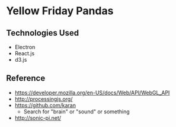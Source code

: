 # Yellow Friday Pandas
## Technologies Used
* Electron
* React.js
* d3.js

## Reference
* https://developer.mozilla.org/en-US/docs/Web/API/WebGL_API
* http://processingjs.org/
* https://github.com/karan
   * Search for "brain" or "sound" or something
* http://sonic-pi.net/